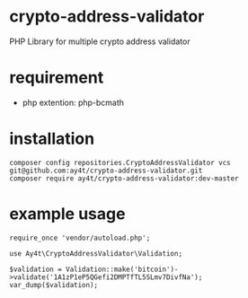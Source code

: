 # crypto-address-validator
PHP Library for multiple crypto address validator

# requirement
- php extention: php-bcmath

# installation
```
composer config repositories.CryptoAddressValidator vcs git@github.com:ay4t/crypto-address-validator.git
composer require ay4t/crypto-address-validator:dev-master
```

# example usage
```
require_once 'vendor/autoload.php';

use Ay4t\CryptoAddressValidator\Validation;

$validation = Validation::make('bitcoin')->validate('1A1zP1eP5QGefi2DMPTfTL5SLmv7DivfNa');
var_dump($validation);
```